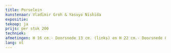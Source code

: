 ```yaml
---
title: Porselein
kunstenaar: Vladimir Groh & Yasuyo Nishida
expositie: 
tekoop: ja
prijs: per stuk 200
techniek: 
afmetingen: H 16 cm.- Doorsnede 13 cm. (links) en H 22 cm.- Doorsnede 8 cm. (rechts)
lang: nl
---
```


